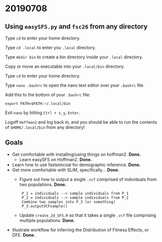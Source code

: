 # 20190708

## Using `easySFS.py` and `fsc26` from any directory

Type `cd` to enter your home directory.

Type `cd .local` to enter you `.local` directory.

Type `mkdir bin` to create a bin directory inside your `.local` directory.

Copy or move an executable into your `.local/bin` directory.

Type `cd` to enter your home directory.

Type `nano .bashrc` to open the nano text editor over your `.bashrc` file.

Add this to the bottom of your `.bashrc` file:

`export PATH=$PATH:~/.local/bin`

Exit `nano` by hitting `Ctrl + x`, `y`, `Enter`.

Logoff `Hoffman2` and log back in, and you should be able to run the contents of `$HOME/.local/bin` from any directory!

## Goals
*  Get comfortable with installing/using things on hoffman2. **Done.**
    *  Learn easySFS on Hoffman2. **Done.**
*  Learn how to use fastsimcoal for demographic inference. **Done.**
*  Get more comfortable with SLiM, specifically... **Done.**
    *  Figure out how to output a single `.vcf` comprised of individuals from two populations. **Done.**

            P_1 = individuals --> sample individuals from P_1
            P_2 = individuals --> sample individuals from P_2
            Combine two samples into P_3 (or something)
            P_3.outputVCFsample()
    *  Update `create_2d_SFS.R` so that it takes a single `.vcf` file comprising multiple populations. **Done.**
*  Illustrate workflow for inferring the Distribution of Fitness Effects, or DFE. **Done.**
